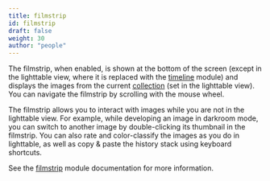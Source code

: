 ```yaml
---
title: filmstrip
id: filmstrip
draft: false
weight: 30
author: "people"
---
```


The filmstrip, when enabled, is shown at the bottom of the screen (except in the lighttable view, where it is replaced with the [timeline](../../module-reference/utility-modules/lighttable/timeline.md) module) and displays the images from the current [collection](../../lighttable/digital-asset-management/collections.md) (set in the lighttable view). You can navigate the filmstrip by scrolling with the mouse wheel. 

The filmstrip allows you to interact with images while you are not in the lighttable view. For example, while developing an image in darkroom mode, you can switch to another image by double-clicking its thumbnail in the filmstrip. You can also rate and color-classify the images as you do in lighttable, as well as copy & paste the history stack using keyboard shortcuts.

See the [filmstrip](../../module-reference/utility-modules/shared/filmstrip.md) module documentation for more information.
